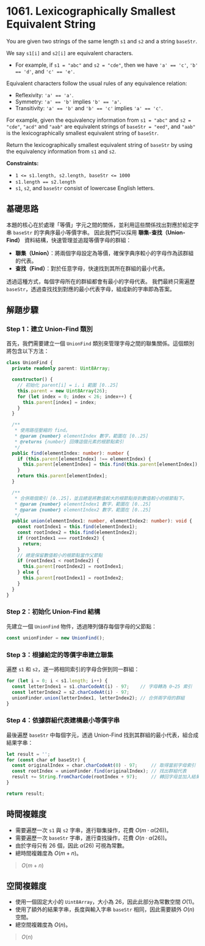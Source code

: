 # 1061. Lexicographically Smallest Equivalent String

You are given two strings of the same length `s1` and `s2` and a string `baseStr`.

We say `s1[i]` and `s2[i]` are equivalent characters.

- For example, if `s1 = "abc"` and `s2 = "cde"`, then we have `'a' == 'c'`, `'b' == 'd'`, and `'c' == 'e'`.

Equivalent characters follow the usual rules of any equivalence relation:

- Reflexivity: `'a' == 'a'`.
- Symmetry: `'a' == 'b'` implies `'b' == 'a'`.
- Transitivity: `'a' == 'b'` and `'b' == 'c'` implies `'a' == 'c'`.

For example, given the equivalency information from `s1 = "abc"` and `s2 = "cde"`, `"acd"` and `"aab"` are equivalent strings of `baseStr = "eed"`, 
and `"aab"` is the lexicographically smallest equivalent string of `baseStr`.

Return the lexicographically smallest equivalent string of `baseStr` by using the equivalency information from `s1` and `s2`.

**Constraints:**

- `1 <= s1.length, s2.length, baseStr <= 1000`
- `s1.length == s2.length`
- `s1`, `s2`, and `baseStr` consist of lowercase English letters.

## 基礎思路

本題的核心在於處理「等價」字元之間的關係，並利用這些關係找出對應於給定字串 `baseStr` 的字典序最小等價字串。
因此我們可以採用 **聯集-查找（Union-Find）** 資料結構，快速管理並追蹤等價字母的群組：

- **聯集（Union）**：將兩個字母設定為等價，確保字典序較小的字母作為該群組的代表。
- **查找（Find）**：對於任意字母，快速找到其所在群組的最小代表。

透過這種方式，每個字母所在的群組都會有最小的字母代表。
我們最終只需遍歷 `baseStr`，透過查找找到對應的最小代表字母，組成新的字串即為答案。

## 解題步驟

### Step 1：建立 Union-Find 類別

首先，我們需要建立一個 `UnionFind` 類別來管理字母之間的聯集關係。這個類別將包含以下方法：

```typescript
class UnionFind {
  private readonly parent: Uint8Array;

  constructor() {
    // 初始化 parent[i] = i，i 範圍 [0..25]
    this.parent = new Uint8Array(26);
    for (let index = 0; index < 26; index++) {
      this.parent[index] = index;
    }
  }

  /**
   * 使用路徑壓縮的 find。
   * @param {number} elementIndex 數字，範圍在 [0..25]
   * @returns {number} 回傳這個元素的根節點索引
   */
  public find(elementIndex: number): number {
    if (this.parent[elementIndex] !== elementIndex) {
      this.parent[elementIndex] = this.find(this.parent[elementIndex]);
    }
    return this.parent[elementIndex];
  }

  /**
   * 合併兩個索引 [0..25]，並且總是將數值較大的根節點掛到數值較小的根節點下。
   * @param {number} elementIndex1 數字，範圍在 [0..25]
   * @param {number} elementIndex2 數字，範圍在 [0..25]
   */
  public union(elementIndex1: number, elementIndex2: number): void {
    const rootIndex1 = this.find(elementIndex1);
    const rootIndex2 = this.find(elementIndex2);
    if (rootIndex1 === rootIndex2) {
      return;
    }
    // 總是保留數值較小的根節點當作父節點
    if (rootIndex1 < rootIndex2) {
      this.parent[rootIndex2] = rootIndex1;
    } else {
      this.parent[rootIndex1] = rootIndex2;
    }
  }
}
```

### Step 2：初始化 Union-Find 結構

先建立一個 `UnionFind` 物件，透過陣列儲存每個字母的父節點：

```typescript
const unionFinder = new UnionFind();
```

### Step 3：根據給定的等價字串建立聯集

遍歷 `s1` 和 `s2`，逐一將相同索引的字母合併到同一群組：

```typescript
for (let i = 0; i < s1.length; i++) {
  const letterIndex1 = s1.charCodeAt(i) - 97;    // 字母轉為 0~25 索引
  const letterIndex2 = s2.charCodeAt(i) - 97;
  unionFinder.union(letterIndex1, letterIndex2); // 合併兩字母的群組
}
```

### Step 4：依據群組代表建構最小等價字串

最後遍歷 `baseStr` 中每個字元，透過 Union-Find 找到其群組的最小代表，組合成結果字串：

```typescript
let result = '';
for (const char of baseStr) {
  const originalIndex = char.charCodeAt(0) - 97;     // 取得當前字母索引
  const rootIndex = unionFinder.find(originalIndex); // 找出群組代表
  result += String.fromCharCode(rootIndex + 97);     // 轉回字母並加入結果字串
}

return result;
```

## 時間複雜度

- 需要遍歷一次 `s1` 與 `s2` 字串，進行聯集操作，花費 $O(m \cdot \alpha(26))$。
- 需要遍歷一次 `baseStr` 字串，進行查找操作，花費 $O(n \cdot \alpha(26))$。
- 由於字母只有 26 個，因此 $\alpha(26)$ 可視為常數。
- 總時間複雜度為 $O(m + n)$。

> $O(m+n)$

## 空間複雜度

- 使用一個固定大小的 `Uint8Array`，大小為 26，因此此部分為常數空間 $O(1)$。
- 使用了額外的結果字串，長度與輸入字串 `baseStr` 相同，因此需要額外 $O(n)$ 空間。
- 總空間複雜度為 $O(n)$。

> $O(n)$
